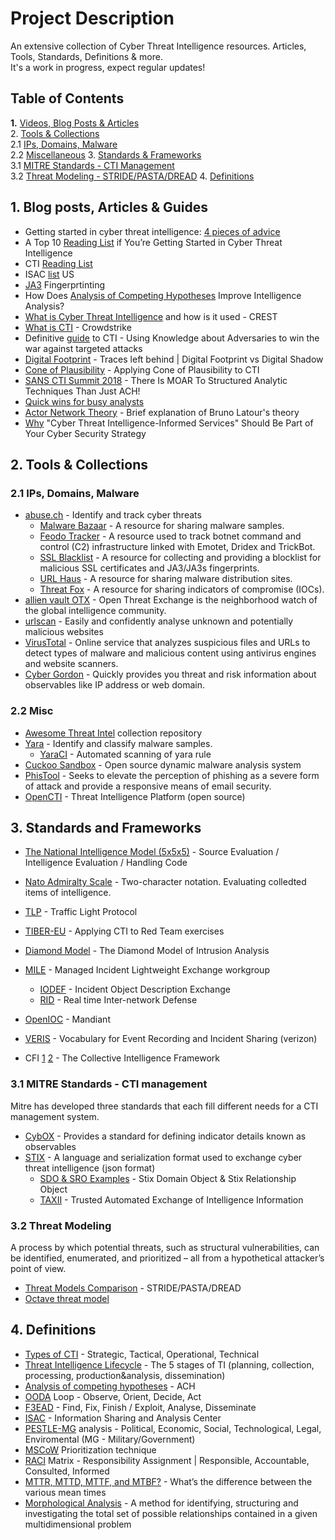 # Project Description
An extensive collection of Cyber Threat Intelligence resources. Articles, Tools, Standards, Definitions & more.  
It's a work in progress, expect regular updates!

## Table of Contents

**1.** [Videos, Blog Posts & Articles](#1-blog-posts-articles--guides)  
2. [Tools & Collections](#2-tools--collections)  
   2.1 [IPs, Domains, Malware](#21-ips-domains-malware)  
   2.2 [Miscellaneous](#22-miscellaneous)
3. [Standards & Frameworks](#3-standards--frameworks)  
   3.1 [MITRE Standards - CTI Management](#31-mitre-standards---cti-management)  
   3.2 [Threat Modeling - STRIDE/PASTA/DREAD](#32-threat-modeling---stridepasta/dread)
4. [Definitions](#4-definitions)


  
## 1. Blog posts, Articles & Guides
- Getting started in cyber threat intelligence: [4 pieces of advice](https://redcanary.com/blog/getting-started-in-cyber-threat-intelligence/)  
- A Top 10 [Reading List](https://medium.com/katies-five-cents/a-top-10-reading-list-if-youre-getting-started-in-cyber-threat-intelligence-c11a18fc9798) if You’re Getting Started in Cyber Threat Intelligence 
- CTI [Reading List](https://sroberts.medium.com/cti-reading-list-a93ccdd7469c)
- ISAC [list](https://learningsomecti.medium.com/list-of-information-sharing-and-analysis-center-united-states-f4d5743f85d2) US
- [JA3](https://securitytrails.com/blog/ja3-fingerprinting) Fingerprtinting
- How Does [Analysis of Competing Hypotheses](https://pherson.org/wp-content/uploads/2013/06/06.-How-Does-ACH-Improve-Analysis_FINAL.pdf) Improve Intelligence Analysis?
- [What is Cyber Threat Intelligence](https://www.crest-approved.org/wp-content/uploads/2022/04/CREST-Cyber-Threat-Intelligence.pdf) and how is it used - CREST
- [What is CTI](https://www.crowdstrike.com/cybersecurity-101/threat-intelligence/) - Crowdstrike
- Definitive [guide](https://cryptome.org/2015/09/cti-guide.pdf) to CTI - Using Knowledge about Adversaries to win the war against targeted attacks
- [Digital Footprint](https://smowl.net/en/blog/what-does-digital-footprints-mean/#:~:text=While%20digital%20footprints%20refer%20to,often%20without%20the%20individual's%20knowledge.) - Traces left behind | Digital Footprint vs Digital Shadow
- [Cone of Plausibility](https://www.secalliance.com/blog/applying-cone-of-plausibility-to-cti) - Applying Cone of Plausibility to CTI
- [SANS CTI Summit 2018](https://www.youtube.com/watch?v=PtYWVzY2Ves) - There Is MOAR To Structured Analytic Techniques Than Just ACH!
- [Quick wins for busy analysts](https://assets.college.police.uk/s3fs-public/2021-07/foia-2021-058.pdf) 
- [Actor Network Theory](https://youtu.be/X57uy0ahlZk) - Brief explanation of Bruno Latour's theory
- [Why](https://correlatedsecurity.com/why-cyber-threat-intelligence-informed-security-operations-is-important/) "Cyber Threat Intelligence-Informed Services" Should Be Part of Your Cyber Security Strategy



## 2. Tools & Collections

### 2.1 IPs, Domains, Malware
- [abuse.ch](https://abuse.ch/) - Identify and track cyber threats
  - [Malware Bazaar](https://bazaar.abuse.ch/) - A resource for sharing malware samples.  
  - [Feodo Tracker](https://feodotracker.abuse.ch/) - A resource used to track botnet command and control (C2) infrastructure linked with Emotet, Dridex and TrickBot.  
  - [SSL Blacklist](https://sslbl.abuse.ch/) - A resource for collecting and providing a blocklist for malicious SSL certificates and JA3/JA3s fingerprints.  
  - [URL Haus](https://urlhaus.abuse.ch/) - A resource for sharing malware distribution sites.  
  - [Threat Fox](https://threatfox.abuse.ch/) - A resource for sharing indicators of compromise (IOCs).
- [allien vault OTX](https://otx.alienvault.com/) - Open Threat Exchange is the neighborhood watch of the global intelligence community.  
- [urlscan](https://urlscan.io/) - Easily and confidently analyse unknown and potentially malicious websites
- [VirusTotal](https://www.virustotal.com/gui/home/search) - Online service that analyzes suspicious files and URLs to detect types of malware and malicious content using antivirus engines and website scanners.
- [Cyber Gordon](https://cybergordon.com/) - Quickly provides you threat and risk information about observables like IP address or web domain.



### 2.2 Misc
- [Awesome Threat Intel](https://github.com/hslatman/awesome-threat-intelligence) collection repository
- [Yara](https://github.com/virustotal/yara) - Identify and classify malware samples.
    - [YaraCI](https://yara-ci.cloud.virustotal.com/) - Automated scanning of yara rule
- [Cuckoo Sandbox](https://github.com/cuckoosandbox) - Open source dynamic malware analysis system
- [PhisTool](https://www.phishtool.com/) - Seeks to elevate the perception of phishing as a severe form of attack and provide a responsive means of email security.
- [OpenCTI](https://github.com/OpenCTI-Platform/opencti) - Threat Intelligence Platform (open source)


## 3. Standards and Frameworks
- [The National Intelligence Model (5x5x5)](https://www.gov.uk/hmrc-internal-manuals/money-laundering-regulations-compliance/mlr3c14000#:~:text=A%20number%20of%20law%20enforcement,informally%20as%20the%205x5x5%20system.) - Source Evaluation / Intelligence Evaluation / Handling Code
- [Nato Admiralty Scale](https://www.srmam.com/post/what-is-the-admiralty-scale) - Two-character notation. Evaluating colledted items of intelligence.
- [TLP](https://www.cisa.gov/news-events/news/traffic-light-protocol-tlp-definitions-and-usage)  - Traffic Light Protocol
- [TIBER-EU](https://www.ecb.europa.eu/pub/pdf/other/ecb.tiber_eu_framework.en.pdf) - Applying CTI to Red Team exercises 
- [Diamond Model](https://www.threatintel.academy/wp-content/uploads/2020/07/diamond_summary.pdf) - The Diamond Model of Intrusion Analysis
- [MILE](https://datatracker.ietf.org/wg/mile/about/) - Managed Incident Lightweight Exchange workgroup
  - [IODEF](https://datatracker.ietf.org/doc/rfc8274/) - Incident Object Description Exchange
  - [RID](https://datatracker.ietf.org/doc/rfc6545/) - Real time Inter-network Defense

- [OpenIOC](https://www.mandiant.com/resources/blog/openioc-basics) - Mandiant
- [VERIS](https://github.com/vz-risk/veris) - Vocabulary for Event Recording and Incident Sharing (verizon)
- CFI [1](https://csirtgadgets.com/collective-intelligence-framework) [2](https://github.com/csirtgadgets/cif-v5#getting-started) - The Collective Intelligence Framework
  
### 3.1 MITRE Standards - CTI management  
Mitre has developed three standards that each fill different needs for a CTI
management system.  


- [CybOX](https://cybox.mitre.org/about/) - Provides a standard for defining indicator details known as observables
- [STIX](https://oasis-open.github.io/cti-documentation/stix/intro.html) - A language and serialization format used to exchange cyber threat intelligence (json format)
  - [SDO & SRO Examples](https://oasis-open.github.io/cti-documentation/stix/walkthrough) - Stix Domain Object & Stix Relationship Object
  - [TAXII](https://oasis-open.github.io/cti-documentation/taxii/intro.html) - Trusted Automated Exchange of Intelligence Information

### 3.2 Threat Modeling
A process by which potential threats, such as structural vulnerabilities, can be identified, enumerated, and prioritized – all from a hypothetical attacker’s point of view.  
- [Threat Models Comparison](https://www.softwaresecured.com/post/comparison-of-stride-dread-pasta) - STRIDE/PASTA/DREAD
- [Octave threat model](https://www.iriusrisk.com/resources-blog/octave-threat-modeling-methodologies) 

## 4. Definitions 
- [Types of CTI](https://www.bluevoyant.com/knowledge-center/cyber-threat-intelligence-cti-definition-types-process) - Strategic, Tactical, Operational, Technical
- [Threat Intelligence Lifecycle](https://socradar.io/5-stages-of-the-threat-intelligence-lifecycle/) - The 5 stages of TI (planning, collection, processing, production&analysis, dissemination)
- [Analysis of competing hypotheses](https://en.wikipedia.org/wiki/Analysis_of_competing_hypotheses) - ACH
- [OODA](https://www.techtarget.com/searchcio/definition/OODA-loop) Loop - Observe, Orient, Decide, Act
- [F3EAD](https://www.reliaquest.com/blog/f3ead-find-fix-finish-exploit-analyze-and-disseminate-the-alternative-intelligence-cycle/) - Find, Fix, Finish / Exploit, Analyse, Disseminate
- [ISAC](https://en.wikipedia.org/wiki/Information_Sharing_and_Analysis_Center) - Information Sharing and Analysis Center
- [PESTLE-MG](https://pestleanalysis.com/what-is-pestle-analysis/) analysis - Political, Economic, Social, Technological, Legal, Enviromental (MG - Military/Government)
- [MSCoW](https://www.techtarget.com/searchsoftwarequality/definition/MoSCoW-method) Prioritization technique
- [RACI](https://www.forbes.com/advisor/business/raci-chart/) Matrix - Responsibility Assignment | Responsible, Accountable, Consulted, Informed
- [MTTR, MTTD, MTTF, and MTBF?](https://www.logicmonitor.com/blog/whats-the-difference-between-mttr-mttd-mttf-and-mtbf#:~:text=What%20is%20MTTI%3F,system%20to%20identify%20an%20issue.) - What’s the difference between the various mean times
- [Morphological Analysis](https://firmbee.com/morphological-analysis) - A method for identifying, structuring and investigating the total set of possible relationships contained in a given multidimensional problem





